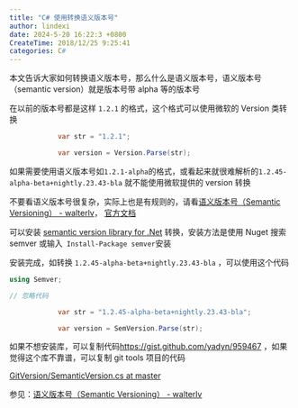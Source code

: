 ```yaml
---
title: "C# 使用转换语义版本号"
author: lindexi
date: 2024-5-20 16:22:3 +0800
CreateTime: 2018/12/25 9:25:41
categories: C#
---
```


本文告诉大家如何转换语义版本号，那么什么是语义版本号，语义版本号（semantic version）就是版本号带 alpha 等的版本号

<!--more-->


<!-- CreateTime:2018/12/25 9:25:41 -->


在以前的版本号都是这样 `1.2.1` 的格式，这个格式可以使用微软的 Version 类转换

```csharp
            var str = "1.2.1";

            var version = Version.Parse(str);
```

如果需要使用语义版本号如`1.2.1-alpha`的格式，或看起来就很难解析的`1.2.45-alpha-beta+nightly.23.43-bla` 就不能使用微软提供的 version 转换

不要看语义版本号很复杂，实际上也是有规则的，请看[语义版本号（Semantic Versioning） - walterlv](https://walterlv.github.io/post/semantic-version.html )， [官方文档](https://semver.org/lang/zh-CN/ )

可以安装 [semantic version library for .Net](https://github.com/maxhauser/semver ) 转换，安装方法是使用 Nuget 搜索 semver 或输入` Install-Package semver`安装

安装完成，如转换 `1.2.45-alpha-beta+nightly.23.43-bla` ，可以使用这个代码

```csharp
using Semver;

// 忽略代码

            var str = "1.2.45-alpha-beta+nightly.23.43-bla";

            var version = SemVersion.Parse(str);
```

如果不想安装库，可以复制代码<https://gist.github.com/yadyn/959467> ，如果觉得这个库不靠谱，可以复制 git tools 项目的代码

[GitVersion/SemanticVersion.cs at master](https://github.com/GitTools/GitVersion/blob/master/src/GitVersionCore/SemanticVersion.cs )

参见：[语义版本号（Semantic Versioning） - walterlv](https://walterlv.github.io/post/semantic-version.html )

